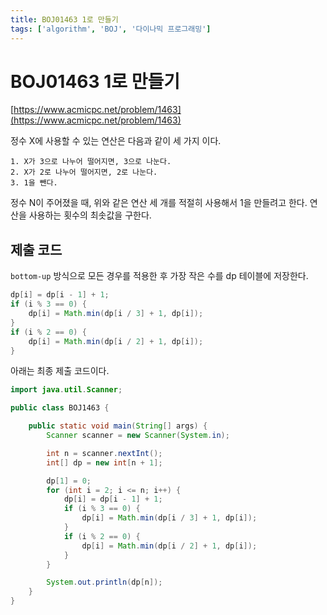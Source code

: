 ```yaml
---
title: BOJ01463 1로 만들기
tags: ['algorithm', 'BOJ', '다이나믹 프로그래밍']
---
```


# BOJ01463 1로 만들기

[https://www.acmicpc.net/problem/1463](https://www.acmicpc.net/problem/1463)

정수 X에 사용할 수 있는 연산은 다음과 같이 세 가지 이다.
```
1. X가 3으로 나누어 떨어지면, 3으로 나눈다.
2. X가 2로 나누어 떨어지면, 2로 나눈다.
3. 1을 뺀다.
```

정수 N이 주어졌을 때, 위와 같은 연산 세 개를 적절히 사용해서 1을 만들려고 한다. 연산을 사용하는 횟수의 최솟값을 구한다.

## 제출 코드

`bottom-up` 방식으로 모든 경우를 적용한 후 가장 작은 수를 dp 테이블에 저장한다.

```java
dp[i] = dp[i - 1] + 1;
if (i % 3 == 0) {
    dp[i] = Math.min(dp[i / 3] + 1, dp[i]);
}
if (i % 2 == 0) {
    dp[i] = Math.min(dp[i / 2] + 1, dp[i]);
}
```

아래는 최종 제출 코드이다.

```java
import java.util.Scanner;

public class BOJ1463 {

    public static void main(String[] args) {
        Scanner scanner = new Scanner(System.in);

        int n = scanner.nextInt();
        int[] dp = new int[n + 1];

        dp[1] = 0;
        for (int i = 2; i <= n; i++) {
            dp[i] = dp[i - 1] + 1;
            if (i % 3 == 0) {
                dp[i] = Math.min(dp[i / 3] + 1, dp[i]);
            }
            if (i % 2 == 0) {
                dp[i] = Math.min(dp[i / 2] + 1, dp[i]);
            }
        }

        System.out.println(dp[n]);
    }
}
```

<TagLinks />